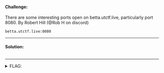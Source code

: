 #### Challenge:

There are some interesting ports open on betta.utctf.live, particularly port 8080.
By Robert Hill (@Rob H on discord)

`betta.utctf.live:8080`

---

#### Solution:

```bash
```

---

<details><summary>FLAG:</summary>

```
utflag{meh-netcats-cooler}
```

</details>
<br/>
